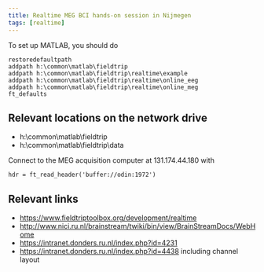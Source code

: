 ```yaml
---
title: Realtime MEG BCI hands-on session in Nijmegen
tags: [realtime]
---
```


To set up MATLAB, you should do

    restoredefaultpath
    addpath h:\common\matlab\fieldtrip
    addpath h:\common\matlab\fieldtrip\realtime\example
    addpath h:\common\matlab\fieldtrip\realtime\online_eeg
    addpath h:\common\matlab\fieldtrip\realtime\online_meg
    ft_defaults

## Relevant locations on the network drive

- h:\\common\\matlab\\fieldtrip
- h:\\common\\matlab\\fieldtrip\\data

Connect to the MEG acquisition computer at 131.174.44.180 with

    hdr = ft_read_header('buffer://odin:1972')

## Relevant links

- <https://www.fieldtriptoolbox.org/development/realtime>
- <http://www.nici.ru.nl/brainstream/twiki/bin/view/BrainStreamDocs/WebHome>
- <https://intranet.donders.ru.nl/index.php?id=4231>
- <https://intranet.donders.ru.nl/index.php?id=4438> including channel layout
